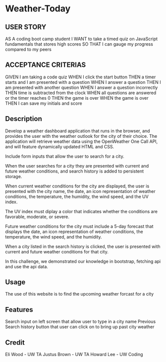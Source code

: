 # Weather-Today

## USER STORY
AS A coding boot camp student
I WANT to take a timed quiz on JavaScript fundamentals that stores high scores
SO THAT I can gauge my progress compared to my peers

## ACCEPTANCE CRITERIAS
GIVEN I am taking a code quiz
WHEN I click the start button
THEN a timer starts and I am presented with a question
WHEN I answer a question
THEN I am presented with another question
WHEN I answer a question incorrectly
THEN time is subtracted from the clock
WHEN all questions are answered or the timer reaches 0
THEN the game is over
WHEN the game is over
THEN I can save my initials and score

## Description
Develop a weather dashboard application that runs in the browser, and provides the user with the weather outlook for the city of their choice. The application will retrieve weather data using the OpenWeather One Call API, and will feature dynamically updated HTML and CSS.

Include form inputs that allow the user to search for a city.

When the user searches for a city they are presented with current and future weather conditions, and search history is added to persistent storage.

When current weather conditions for the city are displayed, the user is presented with the city name, the date, an icon representation of weather conditions, the temperature, the humidity, the wind speed, and the UV index.

The UV index must diplay a color that indicates whether the conditions are favorable, moderate, or severe.

Future weather conditions for the city must include a 5-day forecast that displays the date, an icon representation of weather conditions, the temperature, the wind speed, and the humidity.

When a city listed in the search history is clicked, the user is presented with current and future weather conditions for that city.

In this challenge, we demonstrated our knowledge in bootstrap, fetching api and use the api data.

## Usage
The use of this website is to find the upcoming weather forcast for a city

## Features
Search input on left screen that allow user to type in a city name
Previous Search history button that user can click on to bring up past city weather

## Credit 
Eli Wood - UW TA 
Justus Brown - UW TA 
Howard Lee - UW Coding 
